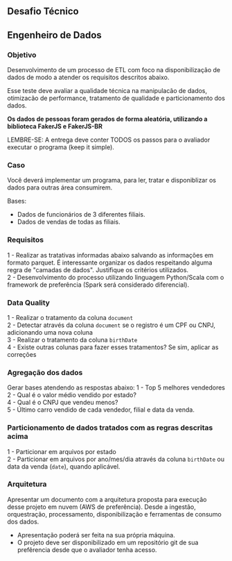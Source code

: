 ## Desafio Técnico

## Engenheiro de Dados

### Objetivo

Desenvolvimento de um processo de ETL com foco na disponibilização de dados de modo a atender os requisitos descritos abaixo.

Esse teste deve avaliar a qualidade técnica na manipulacão de dados, otimizacão de performance, tratamento de qualidade e particionamento dos dados.

**Os dados de pessoas foram gerados de forma aleatória, utilizando a biblioteca FakerJS e FakerJS-BR**

LEMBRE-SE: A entrega deve conter TODOS os passos para o avaliador executar o programa (keep it simple).

### Caso

Você deverá implementar um programa, para ler, tratar e disponiblizar os dados para outras área consumirem.

Bases:
- Dados de funcionários de 3 diferentes filiais.</br>
- Dados de vendas de todas as filiais.</br>

### Requisitos

1 - Realizar as tratativas informadas abaixo salvando as informações em formato parquet. É interessante organizar os dados respeitando alguma regra de "camadas de dados". Justifique os critérios utilizados.</br>
2 - Desenvolvimento do processo utilizando linguagem Python/Scala com o framework de preferência (Spark será considerado diferencial).</br>


### Data Quality

1 - Realizar o tratamento da coluna `document` </br>
2 - Detectar através da coluna `document` se o registro é um CPF ou CNPJ, adicionando uma nova coluna</br>
3 - Realizar o tratamento da coluna `birthDate`</br>
4 - Existe outras colunas para fazer esses tratamentos? Se sim, aplicar as correções</br>

### Agregação dos dados 
Gerar bases atendendo as respostas abaixo:
1 - Top 5 melhores vendedores</br>
2 - Qual é o valor médio vendido por estado?</br>
4 - Qual é o CNPJ que vendeu menos?</br>
5 - Último carro vendido de cada vendedor, filial e data da venda.</br>

### Particionamento de dados tratados com as regras descritas acima

1 - Particionar em arquivos por estado</br>
2 - Particionar em arquivos por ano/mes/dia através da coluna `birthDate` ou data da venda (`date`), quando aplicável.</br>

### Arquitetura

Apresentar um documento com a arquitetura proposta para execução desse projeto em nuvem (AWS de preferência). Desde a ingestão, orquestração, processamento, disponibilização e ferramentas de consumo dos dados.

 - Apresentação poderá ser feita na sua própria máquina. </br>
 - O projeto deve ser disponibilizado em um repositório git de sua prefêrencia desde que o avaliador tenha acesso.
